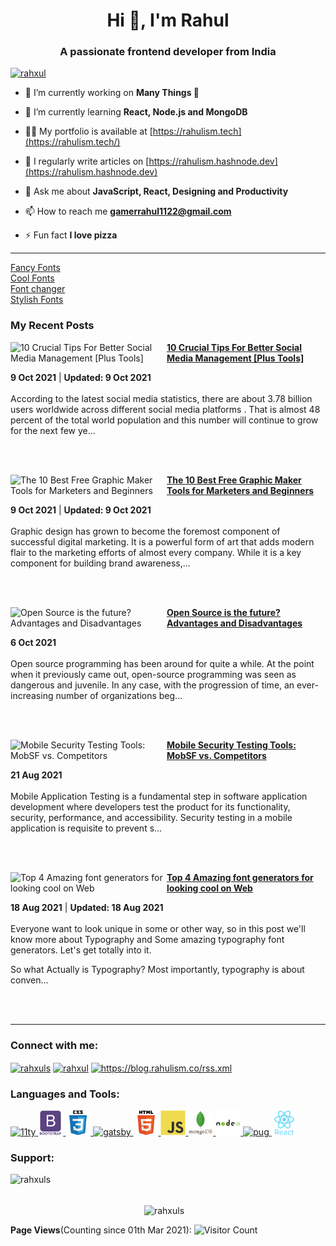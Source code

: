 <h1 align="center">Hi 👋, I'm Rahul</h1>
<h3 align="center">A passionate frontend developer from India</h3>

<p align="left"> <a href="https://twitter.com/rahxul" target="blank"><img src="https://img.shields.io/twitter/follow/rahxul?logo=twitter&style=for-the-badge" alt="rahxul" /></a> </p>

- 🔭 I’m currently working on **Many Things 🥺**

- 🌱 I’m currently learning **React, Node.js and MongoDB**

- 👨‍💻 My portfolio is available at [https://rahulism.tech](https://rahulism.tech/)

- 📝 I regularly write articles on [https://rahulism.hashnode.dev](https://rahulism.hashnode.dev)

- 💬 Ask me about **JavaScript, React, Designing and Productivity**

- 📫 How to reach me **gamerrahul1122@gmail.com**

- ⚡ Fun fact **I love pizza**

<hr>

<a href="https://fancy-fonts.com" target="_blank">Fancy Fonts</a> <br>
<a href="http://Coolfonts.cool" target="_blank">Cool Fonts</a> <br>
<a href="https://Fontchanger.top" target="_blank">Font changer</a> <br>
<a href="https://Stylishfonts.top" target="_blank">Stylish Fonts</a>

### My Recent Posts

<!-- HASHNODE_BLOG:START -->
<p align="left">
<a href="https://rahulism.hashnode.dev/10-crucial-tips-for-better-social-media-management-plus-tools" title="10 Crucial Tips For Better Social Media Management [Plus Tools]"><img src="https://cdn.hashnode.com/res/hashnode/image/upload/v1633761277357/ZQF63TuCY.png" alt="10 Crucial Tips For Better Social Media Management [Plus Tools]" width="250px" align="left" /></a>
<a href="https://rahulism.hashnode.dev/10-crucial-tips-for-better-social-media-management-plus-tools" title="10 Crucial Tips For Better Social Media Management [Plus Tools]"><strong>10 Crucial Tips For Better Social Media Management [Plus Tools]</strong></a>
<div><strong>9 Oct 2021</strong> | <strong>Updated: 9 Oct 2021</strong></div>
<br/> According to the latest social media statistics, there are about  3.78 billion users worldwide across different social media platforms . That is almost 48 percent of the total world population and this number will continue to grow for the next few ye... </p> <br/> <br/>
<p align="left">
<a href="https://rahulism.hashnode.dev/the-10-best-free-graphic-maker-tools-for-marketers-and-beginners" title="The 10 Best Free Graphic Maker Tools for Marketers and Beginners"><img src="https://cdn.hashnode.com/res/hashnode/image/upload/v1633760350556/sNiMw-8JW.png" alt="The 10 Best Free Graphic Maker Tools for Marketers and Beginners" width="250px" align="left" /></a>
<a href="https://rahulism.hashnode.dev/the-10-best-free-graphic-maker-tools-for-marketers-and-beginners" title="The 10 Best Free Graphic Maker Tools for Marketers and Beginners"><strong>The 10 Best Free Graphic Maker Tools for Marketers and Beginners</strong></a>
<div><strong>9 Oct 2021</strong> | <strong>Updated: 9 Oct 2021</strong></div>
<br/> Graphic design has grown to become the foremost component of successful digital marketing. It is a powerful form of art that adds modern flair to the marketing efforts of almost every company.
While it is a key component for building brand awareness,... </p> <br/> <br/>
<p align="left">
<a href="https://rahulism.hashnode.dev/oss-is-future" title="Open Source is the future? Advantages and Disadvantages"><img src="https://cdn.hashnode.com/res/hashnode/image/upload/v1633496188535/BQF19iwpO.png" alt="Open Source is the future? Advantages and Disadvantages" width="250px" align="left" /></a>
<a href="https://rahulism.hashnode.dev/oss-is-future" title="Open Source is the future? Advantages and Disadvantages"><strong>Open Source is the future? Advantages and Disadvantages</strong></a>
<div><strong>6 Oct 2021</strong></div>
<br/> Open source programming has been around for quite a while. At the point when it previously came out, open-source programming was seen as dangerous and juvenile. In any case, with the progression of time, an ever-increasing number of organizations beg... </p> <br/> <br/>
<p align="left">
<a href="https://rahulism.hashnode.dev/mobile-security-testing-tools-mobsf-vs-competitors" title="Mobile Security Testing Tools: MobSF vs. Competitors"><img src="https://cdn.hashnode.com/res/hashnode/image/upload/v1629537948084/PPwvZPHFq.png" alt="Mobile Security Testing Tools: MobSF vs. Competitors" width="250px" align="left" /></a>
<a href="https://rahulism.hashnode.dev/mobile-security-testing-tools-mobsf-vs-competitors" title="Mobile Security Testing Tools: MobSF vs. Competitors"><strong>Mobile Security Testing Tools: MobSF vs. Competitors</strong></a>
<div><strong>21 Aug 2021</strong></div>
<br/> Mobile Application Testing is a fundamental step in software application development where developers test the product for its functionality, security, performance, and accessibility. Security testing in a mobile application is requisite to prevent s... </p> <br/> <br/>
<p align="left">
<a href="https://rahulism.hashnode.dev/top-4-amazing-font-generators-for-looking-cool-on-web" title="Top 4 Amazing font generators for looking cool on Web"><img src="https://cdn.hashnode.com/res/hashnode/image/upload/v1629263319703/YlYIC1Ahw.png" alt="Top 4 Amazing font generators for looking cool on Web" width="250px" align="left" /></a>
<a href="https://rahulism.hashnode.dev/top-4-amazing-font-generators-for-looking-cool-on-web" title="Top 4 Amazing font generators for looking cool on Web"><strong>Top 4 Amazing font generators for looking cool on Web</strong></a>
<div><strong>18 Aug 2021</strong> | <strong>Updated: 18 Aug 2021</strong></div>
<br/> Everyone want to look unique in some or other way, so in this post we'll know more about Typography and Some amazing typography font generators. Let's get totally into it. 

So what Actually is Typography?
Most importantly, typography is about conven... </p> <br/> <br/>
<!-- HASHNODE_BLOG:END -->


<hr>

<h3 align="left">Connect with me:</h3>
<p align="left">
<a href="https://dev.to/rahxuls" target="blank"><img align="center" src="https://cdn.jsdelivr.net/npm/simple-icons@3.0.1/icons/dev-dot-to.svg" alt="rahxuls" height="30" width="40" /></a>
<a href="https://twitter.com/rahxul" target="blank"><img align="center" src="https://cdn.jsdelivr.net/npm/simple-icons@3.0.1/icons/twitter.svg" alt="rahxul" height="30" width="40" /></a>
<a href="/https://blog.rahulism.co/rss.xml" target="blank"><img align="center" src="https://cdn.jsdelivr.net/npm/simple-icons@3.0.1/icons/rss.svg" alt="https://blog.rahulism.co/rss.xml" height="30" width="40" /></a>
</p>

<h3 align="left">Languages and Tools:</h3>
<p align="left"> <a href="https://www.11ty.dev/" target="_blank"> <img src="https://gist.githubusercontent.com/vivek32ta/c7f7bf583c1fb1c58d89301ea40f37fd/raw/f4c85cce5790758286b8f155ef9a177710b995df/11ty.svg" alt="11ty" width="40" height="40"/> </a> <a href="https://getbootstrap.com" target="_blank"> <img src="https://raw.githubusercontent.com/devicons/devicon/master/icons/bootstrap/bootstrap-plain-wordmark.svg" alt="bootstrap" width="40" height="40"/> </a> <a href="https://www.w3schools.com/css/" target="_blank"> <img src="https://raw.githubusercontent.com/devicons/devicon/master/icons/css3/css3-original-wordmark.svg" alt="css3" width="40" height="40"/> </a> <a href="https://www.gatsbyjs.com/" target="_blank"> <img src="https://www.vectorlogo.zone/logos/gatsbyjs/gatsbyjs-icon.svg" alt="gatsby" width="40" height="40"/> </a> <a href="https://www.w3.org/html/" target="_blank"> <img src="https://raw.githubusercontent.com/devicons/devicon/master/icons/html5/html5-original-wordmark.svg" alt="html5" width="40" height="40"/> </a> <a href="https://developer.mozilla.org/en-US/docs/Web/JavaScript" target="_blank"> <img src="https://raw.githubusercontent.com/devicons/devicon/master/icons/javascript/javascript-original.svg" alt="javascript" width="40" height="40"/> </a> <a href="https://www.mongodb.com/" target="_blank"> <img src="https://raw.githubusercontent.com/devicons/devicon/master/icons/mongodb/mongodb-original-wordmark.svg" alt="mongodb" width="40" height="40"/> </a> <a href="https://nodejs.org" target="_blank"> <img src="https://raw.githubusercontent.com/devicons/devicon/master/icons/nodejs/nodejs-original-wordmark.svg" alt="nodejs" width="40" height="40"/> </a> <a href="https://pugjs.org" target="_blank"> <img src="https://cdn.worldvectorlogo.com/logos/pug.svg" alt="pug" width="40" height="40"/> </a> <a href="https://reactjs.org/" target="_blank"> <img src="https://raw.githubusercontent.com/devicons/devicon/master/icons/react/react-original-wordmark.svg" alt="react" width="40" height="40"/> </a> </p>

<h3 align="left">Support:</h3>
<p><a href="https://www.buymeacoffee.com/rahxuls"> <img align="left" src="https://cdn.buymeacoffee.com/buttons/v2/default-yellow.png" height="50" width="210" alt="rahxuls" /></a></p><br><br>

<p>&nbsp;<img align="center" src="https://github-readme-stats.vercel.app/api?username=rahxuls&show_icons=true&locale=en" alt="rahxuls" /></p>

**Page Views**(Counting since 01th Mar 2021): ![Visitor Count](https://profile-counter.glitch.me/rahxuls/count.svg)
